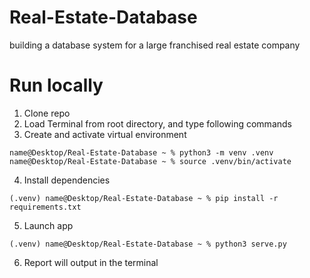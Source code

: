 # Real-Estate-Database
building a database system for a large franchised real estate company

# Run locally
1. Clone repo
2. Load Terminal from root directory, and type following commands
3. Create and activate virtual environment
```console
name@Desktop/Real-Estate-Database ~ % python3 -m venv .venv
name@Desktop/Real-Estate-Database ~ % source .venv/bin/activate
```
4. Install dependencies
```console
(.venv) name@Desktop/Real-Estate-Database ~ % pip install -r requirements.txt
```
5. Launch app
```console
(.venv) name@Desktop/Real-Estate-Database ~ % python3 serve.py
```
6. Report will output in the terminal
